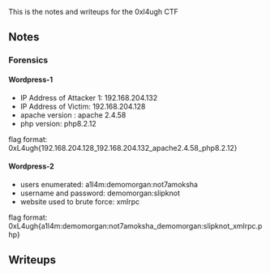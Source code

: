 This is the notes and writeups for the 0xl4ugh CTF
## Notes

### Forensics
#### Wordpress-1
- IP Address of Attacker 1: 192.168.204.132
- IP Address of Victim: 192.168.204.128 
- apache version : apache 2.4.58
- php version: php8.2.12

flag format: 0xL4ugh{192.168.204.128_192.168.204.132_apache2.4.58_php8.2.12}
#### Wordpress-2
- users enumerated: a1l4m:demomorgan:not7amoksha
- username and password: demomorgan:slipknot
- website used to brute force: xmlrpc

flag format: 0xL4ugh{a1l4m:demomorgan:not7amoksha_demomorgan:slipknot_xmlrpc.php}

## Writeups
